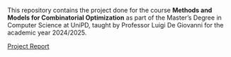 This repository contains the project done for the course **Methods and Models for Combinatorial Optimization** as part of the Master’s Degree in Computer Science at UniPD, taught by Professor Luigi De Giovanni for the academic year 2024/2025. 

[Project Report](report.pdf)